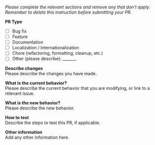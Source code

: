 *Please complete the relevant sections and remove any that don't apply.*  
*Remember to delete this instruction before submitting your PR.*

**PR Type**
- [ ] Bug fix
- [ ] Feature
- [ ] Documentation
- [ ] Localization / Internationalization
- [ ] Chore (refactoring, formatting, cleanup, etc.)
- [ ] Other (please describe): _______

**Describe changes**  
Please describe the changes you have made.

**What is the current behavior?**  
Please describe the current behavior that you are modifying, or link to a relevant issue.

**What is the new behavior?**  
Please describe the new behavior.

**How to test**  
Describe the steps to test this PR, if applicable.

**Other information**  
Add any other information here.
